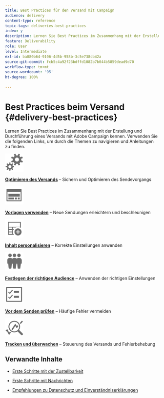 ```yaml
---
title: Best Practices für den Versand mit Campaign
audience: delivery
content-type: reference
topic-tags: deliveries-best-practices
index: y
description: Lernen Sie Best Practices im Zusammenhang mit der Erstellung und Durchführung eines Versands mit Adobe Campaign kennen.
feature: Deliverability
role: User
level: Intermediate
exl-id: ba080b64-9106-4d5b-958b-3c5e738cb42a
source-git-commit: fcb5c4a92f23bdffd1082b7b044b5859dead9d70
workflow-type: tm+mt
source-wordcount: '95'
ht-degree: 100%

---
```


# Best Practices beim Versand {#delivery-best-practices}

Lernen Sie Best Practices im Zusammenhang mit der Erstellung und Durchführung eines Versands mit Adobe Campaign kennen. Verwenden Sie die folgenden Links, um durch die Themen zu navigieren und Anleitungen zu finden.

<img src="assets/do-not-localize/optimize.svg"  width="60px">

**[Optimieren des Versands](optimize-delivery.md)** – Sichern und Optimieren des Sendevorgangs

<img src="assets/do-not-localize/design.svg"  width="60px">

**[Vorlagen verwenden](use-templates.md)** – Neue Sendungen erleichtern und beschleunigen

<img src="assets/do-not-localize/custom.svg"  width="60px">

**[Inhalt personalisieren](design-and-personalize.md)** – Korrekte Einstellungen anwenden

<img src="assets/do-not-localize/profiles.svg"  width="60px">

**[Festlegen der richtigen Audience](define-the-right-audience.md)** – Anwenden der richtigen Einstellungen

<img src="assets/do-not-localize/start.svg"  width="60px">

**[Vor dem Senden prüfen](check-before-sending.md)** – Häufige Fehler vermeiden

<img src="assets/do-not-localize/troubleshoot.svg"  width="60px">

**[Tracken und überwachen](track-and-monitor.md)** – Steuerung des Versands und Fehlerbehebung

## Verwandte Inhalte

* [Erste Schritte mit der Zustellbarkeit](../../sending/using/about-deliverability.md)

* [Erste Schritte mit Nachrichten](../../channels/using/get-started-communication-channels.md)

* [Empfehlungen zu Datenschutz und Einverständniserklärungen](../../start/using/privacy.md)
